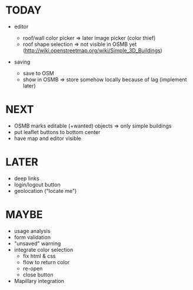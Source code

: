 
# TODAY

- editor
  - roof/wall color picker => later image picker (color thief)
  - roof shape selection => not visible in OSMB yet (http://wiki.openstreetmap.org/wiki/Simple_3D_Buildings)

- saving
  - save to OSM
  - show in OSMB => store somehow locally because of lag (implement later)


# NEXT

- OSMB marks editable (+wanted) objects => only simple buildings
- put leaflet buttons to bottom center
- have map and editor visible


# LATER

- deep links
- login/logout button
- geolocation ("locate me")


# MAYBE

- usage analysis
- form validation
- "unsaved" warning
- integrate color selection
  - fix html & css
  - flow to return color
  - re-open
  - close button
- Mapillary integration
